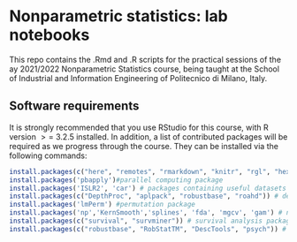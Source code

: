 # Nonparametric statistics: lab notebooks
This repo contains the .Rmd and .R scripts for the practical sessions of the ay 2021/2022 Nonparametric Statistics course, being taught at the School of Industrial and Information Engineering of Politecnico di Milano, Italy.

## Software requirements

It is strongly recommended that you use RStudio for this course, with R
version  &gt; = 3.2.5 installed. In addition, a list of contributed
packages will be required as we progress through the course. They can be
installed via the following commands:

``` r
install.packages(c("here", "remotes", "rmarkdown", "knitr", "rgl", "hexbin", "packagefinder", "dplyr", "ggplot2","broom","progress")) # general-purpose packages
install.packages('pbapply')#parallel computing package
install.packages('ISLR2', 'car') # packages containing useful datasets
install.packages(c("DepthProc", "aplpack", "robustbase", "roahd")) # depth measures packages
install.packages('lmPerm') #permutation package
install.packages('np','KernSmooth','splines', 'fda', 'mgcv', 'gam') # non parametric regression packages
install.packages(c("survival", "survminer")) # survival analysis packages
install.packages(c("robustbase", "RobStatTM", "DescTools", "psych")) # robust statistics packages
```
